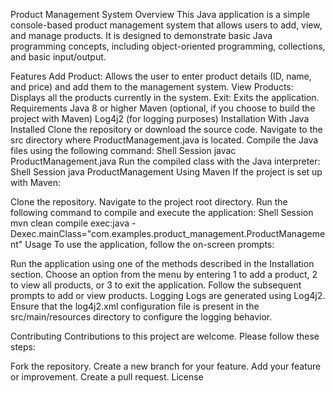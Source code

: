 Product Management System
Overview
This Java application is a simple console-based product management system that allows users to add, view, and manage products. It is designed to demonstrate basic Java programming concepts, including object-oriented programming, collections, and basic input/output.

Features
Add Product: Allows the user to enter product details (ID, name, and price) and add them to the management system.
View Products: Displays all the products currently in the system.
Exit: Exits the application.
Requirements
Java 8 or higher
Maven (optional, if you choose to build the project with Maven)
Log4j2 (for logging purposes)
Installation
With Java Installed
Clone the repository or download the source code.
Navigate to the src directory where ProductManagement.java is located.
Compile the Java files using the following command:
Shell Session
javac ProductManagement.java
Run the compiled class with the Java interpreter:
Shell Session
java ProductManagement
Using Maven
If the project is set up with Maven:

Clone the repository.
Navigate to the project root directory.
Run the following command to compile and execute the application:
Shell Session
mvn clean compile exec:java -Dexec.mainClass="com.examples.product_management.ProductManagement"
Usage
To use the application, follow the on-screen prompts:

Run the application using one of the methods described in the Installation section.
Choose an option from the menu by entering 1 to add a product, 2 to view all products, or 3 to exit the application.
Follow the subsequent prompts to add or view products.
Logging
Logs are generated using Log4j2. Ensure that the log4j2.xml configuration file is present in the src/main/resources directory to configure the logging behavior.

Contributing
Contributions to this project are welcome. Please follow these steps:

Fork the repository.
Create a new branch for your feature.
Add your feature or improvement.
Create a pull request.
License